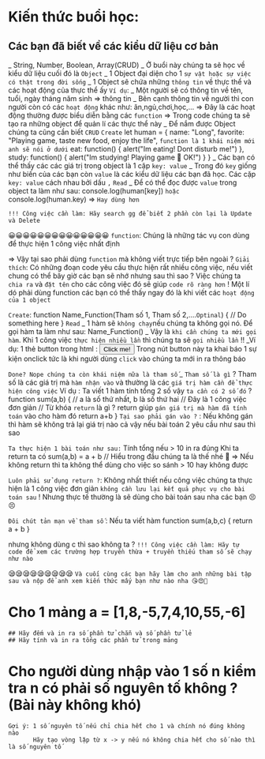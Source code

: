 # Kiến thức buổi học: 
## Các bạn đã biết về các kiểu dữ liệu cơ bản 
_ String, Number, Boolean, Array(CRUD)
_ Ở buổi này chúng ta sẽ học về kiểu dữ liệu cuối đó là `Object`
_ 1 Object đại diện cho 1 `sự vật hoặc sự việc có thật trong đời sống` 
_ 1 Object sẽ chứa những `thông tin` về thực thể và các hoạt động của thực thể ấy 
`Ví dụ`: 
_ Một người sẽ có thông tin về tên, tuổi, ngày tháng năm sinh => thông tin
_ Bên cạnh thông tin về người thì con người còn có các `hoạt động` khác như: ăn,ngủ,chơi,học,... => Đây là các hoạt động thường được biểu diễn bằng các `function`
=> Trong code chúng ta sẽ tạo ra những object để quản lí các thực thể này 
_ Để nắm được Object chúng ta cũng cần biết `CRUD` 
`Create`
let human = {
    name: "Long",
    favorite: "Playing game, taste new food, enjoy the life",
    `function là 1 khái niệm mới anh sẽ nói ở dưới`
    eat: function() {
        alert("Im eating! Dont disturb me!")
    },
    study: function() {
        alert("Im studying! Playing game 🤗 OK!")
    }
}
_ Các bạn có thể thấy các các giá trị trong object là 1 cặp `key: value`
_ Trong đó `key` giống như biến của các bạn còn `value` là các kiểu dữ liệu các bạn đã học. Các cặp `key: value` cách nhau bởi dấu `,`
`Read`
_ Để có thể đọc được `value` trong object ta làm như sau: 
    console.log(human[key])
`hoặc`
    console.log(human.key) => `Hay dùng hơn` 

`!!! Công việc cần làm: Hãy search gg để biết 2 phần còn lại là Update và Delete`

😀😀😀😀😀😀😀😀😀😀😀😀😀😀
`function`: Chúng là những tác vụ con dùng để thực hiện 1 công việc nhất định 

=> Vậy tại sao phải dùng `function` mà không viết trực tiếp bên ngoài ? 
`Giải thích`: Có những đoạn code yêu cầu thực hiện rất nhiều công việc, nếu viết chung có thể bây giờ các bạn sẽ nhớ nhưng sau thì sao ? Việc chúng ta `chia ra` và `đặt tên` cho các công việc đó sẽ giúp `code rõ ràng hơn` ! Một lí dó phải dùng function các bạn có thể thấy ngay đó là khi viết các `hoạt động của 1 object`

`Create`: 
function Name_Function(Tham số 1, Tham số 2,....`Optinal`) {
    // Do something here
}
`Read`
_ 1 hàm sẽ `không chạy`nếu chúng ta không gọi nó. Để gọi hàm ta làm như sau:
Name_Function()
_ Vậy là `khi cần chúng ta mới gọi hàm`. Khi 1 công việc `thực hiện nhiều lần` thì chúng ta sẽ `gọi nhiều lần` !! 
_Ví dụ: 1 thẻ button trong html :
<button onclick="alert(`alert cũng là 1 hàm`)">Click me!</button> 
Trong nút button này ta khai báo 1 sự kiện onclick 
tức là khi người dùng `click` vào chúng ta mới in ra thông báo

`Done? Nope chúng ta còn khái niệm nữa là tham số`
_ `Tham số là gì` ? Tham số là các giá trị mà `hàm nhận vào` và thường là các `giá trị hàm cần để thực hiện công việc` 
Ví dụ : Ta viết 1 hàm tính tổng 2 số vậy `ta cần có 2 số đó` ? 
function sum(a,b) { // a là số thứ nhất, b là số thứ hai 
    // Đây là 1 công việc đơn giản 
    // Từ khóa `return` là gì ? return giúp `gán giá trị mà hàm đã tính toán` vào cho hàm đó 
    return a+b
} 
`Tại sao phải gán vào ?` : Nếu không gán thì hàm sẽ không trả lại giá trị nào cả vậy nếu bài toán 2 yêu cầu như sau thì sao 

`Ta thực hiện 1 bài toán như sau:` Tính tổng nếu > 10 in ra đúng
Khi ta return ta có 
sum(a,b) = a + b // Hiểu trong đầu chúng ta là thế nhé 🙂
=> Nếu không return thì ta không thể dùng cho việc so sánh > 10 hay không được 

`Luôn phải sử dụng return ?`: Không nhất thiết nếu công việc chúng ta thực hiện là 1 công việc đơn giản `không cần lưu lại kết quả phục vụ cho bài toán sau` ! Nhưng thực tế thường là sẽ dùng cho bài toán sau nha các bạn 😣😣

`Đôi chút tản mạn về tham số` : Nếu ta viết hàm 
function sum(a,b,c) {
    return a + b
}

nhưng không dùng c thì sao không ta ? 
`!!! Công việc cần làm: Hãy tự code để xem các trường hợp truyền thừa + truyền thiếu tham số sẽ chạy như nào`


😪😪😪😪😪😪😪😪😪
`Và cuối cùng các bạn hãy làm cho anh những bài tập sau và nộp để anh xem kiến thức mấy bạn như nào nha 😘😍🥰`
# Cho 1 mảng a = [1,8,-5,7,4,10,55,-6]
    ## Hãy đếm và in ra số phần tử chẵn và số phần tử lẻ 
    ## Hãy tính và in ra tổng các phần tử trong mảng
# Cho người dùng nhập vào 1 số n kiểm tra n có phải số nguyên tố không ? (Bài này không khó) 
    Gợi ý: 1 số nguyên tố nếu chỉ chia hết cho 1 và chính nó đúng không nào 
           Hãy tạo vòng lặp từ x -> y nếu nó không chia hết cho số nào thì là số nguyên tố    
 










